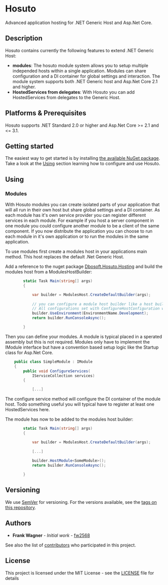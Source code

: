 # Hosuto
Advanced application hosting for .NET Generic Host and Asp.Net Core.


## Description

Hosuto contains currently the following features to extend .NET Generic Host: 

- **modules**: The hosuto module system allows you to setup multiple independed hosts within a single application. Modules can share configuration and a DI container for global settings and interaction. The module system supports both .NET Generic host and Asp.Net Core 2.1 and higher. 
- **HostedServices from delegates**: With Hosuto you can add HostedServices from delegates to the Generic Host. 

## Platforms & Prerequisites

Hosuto supports .NET Standard 2.0 or higher and Asp.Net Core >= 2.1 and <= 3.1.


## Getting started

The easiest way to get started is by installing [the available NuGet package](https://www.nuget.org/packages/Dbosoft.Hosuto). 
Take a look at the [Using](#using) section learning how to configure and use Hosuto.

## Using

### Modules

With Hosuto modules you can create isolated parts of your application that will all run in their own host but share global settings and a DI container. 
As each module has it's own service provider you can register different services in each module. For example if you host a server component in one module you could configure another module to be a client of the same component. If you now distribute the application you can choose to run each module in it's own application or to run the modules in the same application. 

To use modules first create a modules host in your applications main method. This host replaces the default .Net Generic Host. 

Add a reference to the nuget package [Dbosoft.Hosuto.Hosting](https://www.nuget.org/packages/Dbosoft.Hosuto.Hosting) and build the modules host from a ModulesHostBuilder: 

```csharp
        static Task Main(string[] args)
        {

            var builder = ModulesHost.CreateDefaultBuilder(args);
            
            // you can configure a module host builder like a host builder.
            // All configurations set with ConfigureHostConfiguration will be shared between all modules.
            builder.UseEnvironment(EnvironmentName.Development);
            return builder.RunConsoleAsync();

        }

  ```

Then you can define your modules. A module is typical placed in a sperated assembly but this is not required. 
Modules only have to implement the IModule interface but have a convention based setup logic like the Startup class for Asp.Net Core. 

```csharp
    public class SimpleModule : IModule
    {
        public void ConfigureServices(
            IServiceCollection services)
        {

            [...]
  ```

The configure service method will configure the DI container of the module host. Todo something useful you will typical have to register at least one HostedServices here. 

The module has now to be added to the modules host builder: 

```csharp
        static Task Main(string[] args)
        {

            var builder = ModulesHost.CreateDefaultBuilder(args);
            
            [...]
            
            builder.HostModule<SomeModule>();
            return builder.RunConsoleAsync();

        }

  ```


## Versioning

We use [SemVer](http://semver.org/) for versioning. For the versions available, see the [tags on this repository](https://github.com/dbosoft/YaNco/tags). 

## Authors

* **Frank Wagner** - *Initial work* - [fw2568](https://github.com/fw2568)

See also the list of [contributors](https://github.com/Dbosoft/YaNco/contributors) who participated in this project.


## License

This project is licensed under the MIT License - see the [LICENSE](LICENSE) file for details


